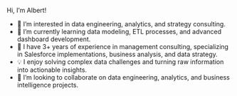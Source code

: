 Hi, I’m Albert!
- 👀 I’m interested in data engineering, analytics, and strategy consulting.
- 🌱 I’m currently learning data modeling, ETL processes, and advanced dashboard development.
- 💼 I have 3+ years of experience in management consulting, specializing in Salesforce implementations, business analysis, and data strategy.
- 💡 I enjoy solving complex data challenges and turning raw information into actionable insights.
- 🤝 I’m looking to collaborate on data engineering, analytics, and business intelligence projects.

<!---
adang48/adang48 is a ✨ special ✨ repository because its `README.md` (this file) appears on your GitHub profile.
You can click the Preview link to take a look at your changes.
--->
